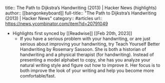 title:: The Path to Dijkstra’s Handwriting (2013) | Hacker News (highlights)
author:: [[bangonkeyboard]]
full-title:: "The Path to Dijkstra’s Handwriting (2013) | Hacker News"
category:: #articles
url:: https://news.ycombinator.com/item?id=20791049

- Highlights first synced by [[Readwise]] [[Feb 20th, 2023]]
	- If you have a serious problem with your handwriting, or are just serious about improving your handwriting, try Teach Yourself Better Handwriting by Rosemary Sassoon. She is both a historian of handwriting and a physical therapist (for handwriting). Instead of presenting a model alphabet to copy, she has you analyze your natural writing style and figure out how to improve it. Her focus is to both improve the look of your writing and help you become more comfortable/fast.